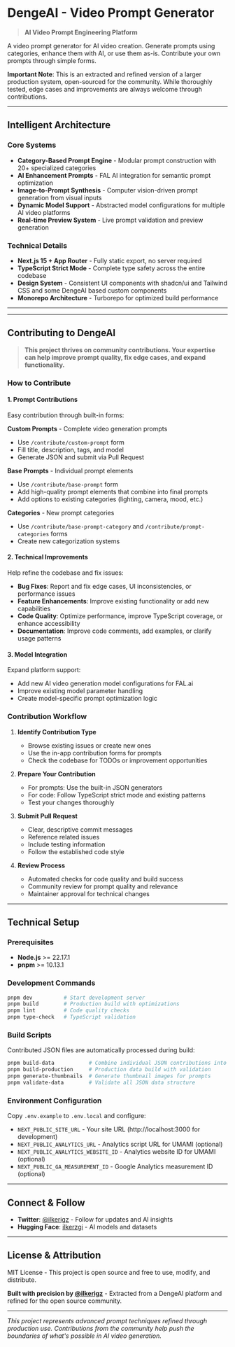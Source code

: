 # DengeAI - Video Prompt Generator

> **AI Video Prompt Engineering Platform**

A video prompt generator for AI video creation. Generate prompts using categories, enhance them with AI, or use them as-is. Contribute your own prompts through simple forms.

**Important Note**: This is an extracted and refined version of a larger production system, open-sourced for the community. While thoroughly tested, edge cases and improvements are always welcome through contributions.

---

## **Intelligent Architecture**

### **Core Systems**
- **Category-Based Prompt Engine** - Modular prompt construction with 20+ specialized categories
- **AI Enhancement Prompts** - FAL AI integration for semantic prompt optimization
- **Image-to-Prompt Synthesis** - Computer vision-driven prompt generation from visual inputs
- **Dynamic Model Support** - Abstracted model configurations for multiple AI video platforms
- **Real-time Preview System** - Live prompt validation and preview generation

### **Technical Details**
- **Next.js 15 + App Router** - Fully static export, no server required
- **TypeScript Strict Mode** - Complete type safety across the entire codebase 
- **Design System** - Consistent UI components with shadcn/ui and Tailwind CSS and some DengeAI based custom components
- **Monorepo Architecture** - Turborepo for optimized build performance

---


---

## **Contributing to DengeAI**

> **This project thrives on community contributions. Your expertise can help improve prompt quality, fix edge cases, and expand functionality.**

### **How to Contribute**

#### **1. Prompt Contributions**
Easy contribution through built-in forms:

**Custom Prompts** - Complete video generation prompts
- Use `/contribute/custom-prompt` form
- Fill title, description, tags, and model
- Generate JSON and submit via Pull Request

**Base Prompts** - Individual prompt elements
- Use `/contribute/base-prompt` form
- Add high-quality prompt elements that combine into final prompts
- Add options to existing categories (lighting, camera, mood, etc.)

**Categories** - New prompt categories
- Use `/contribute/base-prompt-category` and `/contribute/prompt-categories` forms
- Create new categorization systems

#### **2. Technical Improvements**
Help refine the codebase and fix issues:

- **Bug Fixes**: Report and fix edge cases, UI inconsistencies, or performance issues
- **Feature Enhancements**: Improve existing functionality or add new capabilities
- **Code Quality**: Optimize performance, improve TypeScript coverage, or enhance accessibility
- **Documentation**: Improve code comments, add examples, or clarify usage patterns

#### **3. Model Integration**
Expand platform support:
- Add new AI video generation model configurations for FAL.ai
- Improve existing model parameter handling
- Create model-specific prompt optimization logic

### **Contribution Workflow**

1. **Identify Contribution Type**
   - Browse existing issues or create new ones
   - Use the in-app contribution forms for prompts
   - Check the codebase for TODOs or improvement opportunities

2. **Prepare Your Contribution**
   - For prompts: Use the built-in JSON generators
   - For code: Follow TypeScript strict mode and existing patterns
   - Test your changes thoroughly

3. **Submit Pull Request**
   - Clear, descriptive commit messages
   - Reference related issues
   - Include testing information
   - Follow the established code style

4. **Review Process**
   - Automated checks for code quality and build success
   - Community review for prompt quality and relevance
   - Maintainer approval for technical changes

---

## **Technical Setup**

### **Prerequisites**
- **Node.js** >= 22.17.1
- **pnpm** >= 10.13.1

### **Development Commands**
```bash
pnpm dev          # Start development server
pnpm build        # Production build with optimizations
pnpm lint         # Code quality checks
pnpm type-check   # TypeScript validation
```

### **Build Scripts**
Contributed JSON files are automatically processed during build:
```bash
pnpm build-data           # Combine individual JSON contributions into optimized data files
pnpm build-production     # Production data build with validation
pnpm generate-thumbnails  # Generate thumbnail images for prompts
pnpm validate-data        # Validate all JSON data structure
```

### **Environment Configuration**
Copy `.env.example` to `.env.local` and configure:
- `NEXT_PUBLIC_SITE_URL` - Your site URL (http://localhost:3000 for development)
- `NEXT_PUBLIC_ANALYTICS_URL` - Analytics script URL for UMAMI (optional)
- `NEXT_PUBLIC_ANALYTICS_WEBSITE_ID` - Analytics website ID for UMAMI (optional)
- `NEXT_PUBLIC_GA_MEASUREMENT_ID` - Google Analytics measurement ID (optional)

---

## **Connect & Follow**

- **Twitter**: [@ilkerigz](https://x.com/ilkerigz) - Follow for updates and AI insights
- **Hugging Face**: [ilkerzgi](https://huggingface.co/ilkerzgi) - AI models and datasets

---

## **License & Attribution**

MIT License - This project is open source and free to use, modify, and distribute.

**Built with precision by [@ilkerigz](https://x.com/ilkerigz)** - Extracted from a DengeAI platform and refined for the open source community.

---

*This project represents advanced prompt techniques refined through production use. Contributions from the community help push the boundaries of what's possible in AI video generation.*